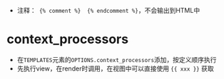 - 注释：` {% comment %}  {% endcomment %}`，不会输出到HTML中

# context_processors
- 在`TEMPLATES`元素的`OPTIONS.context_processors`添加，按定义顺序执行
- 先执行view，在render时调用，在视图中可以直接使用 `{{ xxx }}` 获取